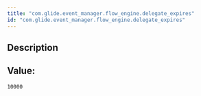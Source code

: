 ```yaml
---
title: "com.glide.event_manager.flow_engine.delegate_expires"
id: "com.glide.event_manager.flow_engine.delegate_expires"
---
```

## Description



## Value: 
```
10000
```
